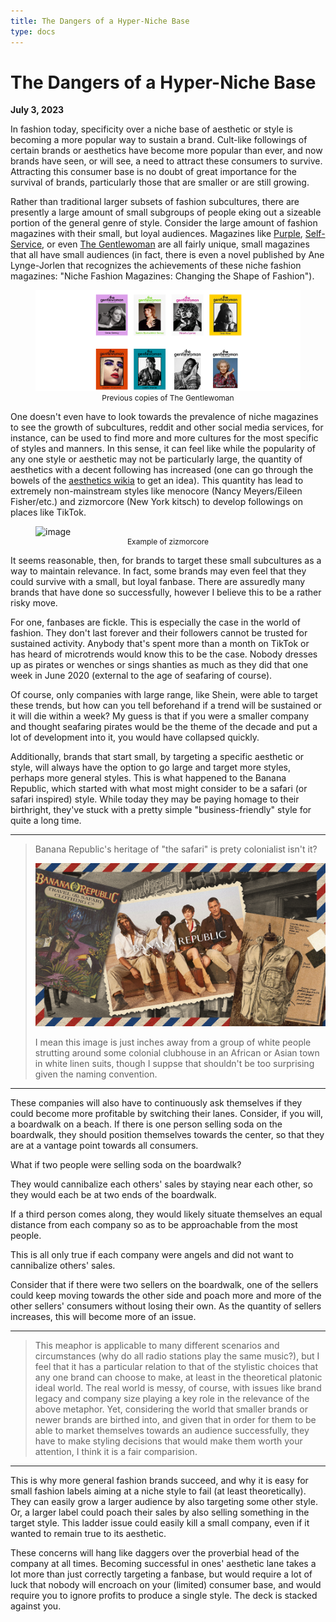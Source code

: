 ```yaml
---
title: The Dangers of a Hyper-Niche Base
type: docs
---
```


# The Dangers of a Hyper-Niche Base

**July 3, 2023**  

In fashion today, specificity over a niche base of aesthetic or style is becoming a more popular way to sustain a brand. Cult-like followings of certain brands or aesthetics have become more popular than ever, and now brands have seen, or will see, a need to attract these consumers to survive. Attracting this consumer base is no doubt of great importance for the survival of brands, particularly those that are smaller or are still growing. 

Rather than traditional larger subsets of fashion subcultures, there are presently a large amount of small subgroups of people eking out a sizeable portion of the general genre of style. Consider the large amount of fashion magazines with their small, but loyal audiences. Magazines like [Purple](https://purple.fr/), [Self-Service](https://selfservicemagazine.com/), or even [The Gentlewoman](https://thegentlewoman.co.uk/) are all fairly unique, small magazines that all have small audiences (in fact, there is even a novel published by Ane Lynge-Jorlen that recognizes the achievements of these niche fashion magazines: "Niche Fashion Magazines: Changing the Shape of Fashion").  

<figure>
  <img src=images/purple.png alt="image">
  <figcaption style="font-size: 12px; text-align:center;">Previous copies of The Gentlewoman</figcaption>
</figure>

One doesn't even have to look towards the prevalence of niche magazines to see the growth of subcultures, reddit and other social media services, for instance, can be used to find more and more cultures for the most specific of styles and manners. In this sense, it can feel like while the popularity of any one style or aesthetic may not be particularly large, the quantity of aesthetics with a decent following has increased (one can go through the bowels of the [aesthetics wikia](https://aesthetics.fandom.com/wiki/List_of_Aesthetics) to get an idea). This quantity has lead to extremely non-mainstream styles like menocore (Nancy Meyers/Eileen Fisher/etc.) and zizmorcore (New York kitsch) to develop followings on places like TikTok.

<figure>
  <img src="https://pyxis.nymag.com/v1/imgs/021/8b6/c3d805285bf0f81ea1ff195515e5b30b6a-0521FEA-NStyle-DSC02251-v1B.2x.rhorizontal.w900.jpg" alt="image">
  <figcaption style="font-size: 12px; text-align:center;">Example of zizmorcore</figcaption>
</figure>

It seems reasonable, then, for brands to target these small subcultures as a way to maintain relevance. In fact, some brands may even feel that they could survive with a small, but loyal fanbase. There are assuredly many brands that have done so successfully, however I believe this to be a rather risky move.

For one, fanbases are fickle. This is especially the case in the world of fashion. They don't last forever and their followers cannot be trusted for sustained activity. Anybody that's spent more than a month on TikTok or has heard of microtrends would know this to be the case. Nobody dresses up as pirates or wenches or sings shanties as much as they did that one week in June 2020 (external to the age of seafaring of course). 

Of course, only companies with large range, like Shein, were able to target these trends, but how can you tell beforehand if a trend will be sustained or it will die within a week? My guess is that if you were a smaller company and thought seafaring pirates would be the theme of the decade and put a lot of development into it, you would have collapsed quickly.

Additionally, brands that start small, by targeting a specific aesthetic or style, will always have the option to go large and target more styles, perhaps more general styles. This is what happened to the Banana Republic, which started with what most might consider to be a safari (or safari inspired) style. While today they may be paying homage to their birthright, they've stuck with a pretty simple "business-friendly" style for quite a long time. 

___
> Banana Republic's heritage of "the safari" is prety colonialist isn't it?  
>
> ![image](images/bananarepublic.jpg)  
>
> I mean this image is just inches away from a group of white people strutting around some colonial clubhouse in an African or Asian town in white linen suits, though I suppse that shouldn't be too surprising given the naming convention.  
___

These companies will also have to continuously ask themselves if they could become more profitable by switching their lanes. Consider, if you will, a boardwalk on a beach. If there is one person selling soda on the boardwalk, they should position themselves towards the center, so that they are at a vantage point towards all consumers.

What if two people were selling soda on the boardwalk?

They would cannibalize each others' sales by staying near each other, so they would each be at two ends of the boardwalk.

If a third person comes along, they would likely situate themselves an equal distance from each company so as to be approachable from the most people.

This is all only true if each company were angels and did not want to cannibalize others' sales.

Consider that if there were two sellers on the boardwalk, one of the sellers could keep moving towards the other side and poach more and more of the other sellers' consumers without losing their own. As the quantity of sellers increases, this will become more of an issue.

___
> This meaphor is applicable to many different scenarios and circumstances (why do all radio stations play the same music?), but I feel that it has a particular relation to that of the stylistic choices that any one brand can choose to make, at least in the theoretical platonic ideal world. The real world is messy, of course, with issues like brand legacy and company size playing a key role in the relevance of the above metaphor. Yet, considering the world that smaller brands or newer brands are birthed into, and given that in order for them to be able to market themselves towards an audience successfully, they have to make styling decisions that would make them worth your attention, I think it is a fair comparision.   
___

This is why more general fashion brands succeed, and why it is easy for small fashion labels aiming at a niche style to fail (at least theoretically). They can easily grow a larger audience by also targeting some other style. Or, a larger label could poach their sales by also selling something in the target style. This ladder issue could easily kill a small company, even if it wanted to remain true to its aesthetic.

These concerns will hang like daggers over the proverbial head of the company at all times. Becoming successful in ones' aesthetic lane takes a lot more than just correctly targeting a fanbase, but would require a lot of luck that nobody will encroach on your (limited) consumer base, and would require you to ignore profits to produce a single style. The deck is stacked against you.